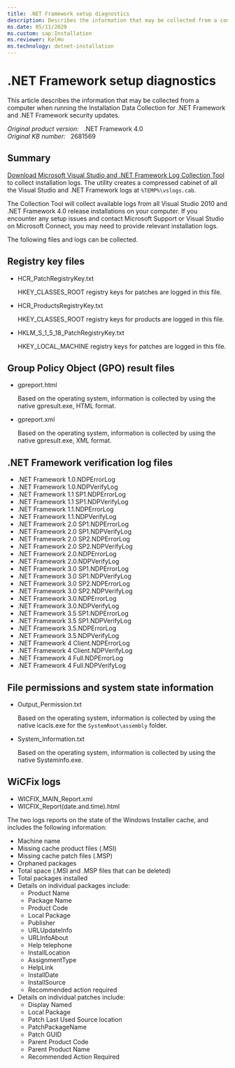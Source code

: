```yaml
---
title: .NET Framework setup diagnostics
description: Describes the information that may be collected from a computer when you run the Installation Data Collection for Framework and Framework Security updates.
ms.date: 05/11/2020
ms.custom: sap:Installation
ms.reviewer: KelHo
ms.technology: dotnet-installation
---
```

# .NET Framework setup diagnostics

This article describes the information that may be collected from a computer when running the Installation Data Collection for .NET Framework and .NET Framework security updates.

_Original product version:_ &nbsp; .NET Framework 4.0  
_Original KB number:_ &nbsp; 2681569

## Summary

[Download Microsoft Visual Studio and .NET Framework Log Collection Tool](https://www.microsoft.com/download/details.aspx?id=12493) to collect installation logs. The utility creates a compressed cabinet of all the Visual Studio and .NET Framework logs at `%TEMP%\vslogs.cab`.

The Collection Tool will collect available logs from all Visual Studio 2010 and .NET Framework 4.0 release installations on your computer. If you encounter any setup issues and contact Microsoft Support or Visual Studio on Microsoft Connect, you may need to provide relevant installation logs.

The following files and logs can be collected.

## Registry key files

- HCR_PatchRegistryKey.txt

    HKEY_CLASSES_ROOT registry keys for patches are logged in this file.

- HCR_ProductsRegistryKey.txt

    HKEY_CLASSES_ROOT registry keys for products are logged in this file.

- HKLM_S_1_5_18_PatchRegistryKey.txt

    HKEY_LOCAL_MACHINE registry keys for patches are logged in this file.

## Group Policy Object (GPO) result files

- gpreport.html

    Based on the operating system, information is collected by using the native gpresult.exe, HTML format.

- gpreport.xml

    Based on the operating system, information is collected by using the native gpresult.exe, XML format.

## .NET Framework verification log files

- .NET Framework 1.0.NDPErrorLog
- .NET Framework 1.0.NDPVerifyLog
- .NET Framework 1.1 SP1.NDPErrorLog
- .NET Framework 1.1 SP1.NDPVerifyLog
- .NET Framework 1.1.NDPErrorLog
- .NET Framework 1.1.NDPVerifyLog
- .NET Framework 2.0 SP1.NDPErrorLog
- .NET Framework 2.0 SP1.NDPVerifyLog
- .NET Framework 2.0 SP2.NDPErrorLog
- .NET Framework 2.0 SP2.NDPVerifyLog
- .NET Framework 2.0.NDPErrorLog
- .NET Framework 2.0.NDPVerifyLog
- .NET Framework 3.0 SP1.NDPErrorLog
- .NET Framework 3.0 SP1.NDPVerifyLog
- .NET Framework 3.0 SP2.NDPErrorLog
- .NET Framework 3.0 SP2.NDPVerifyLog
- .NET Framework 3.0.NDPErrorLog
- .NET Framework 3.0.NDPVerifyLog
- .NET Framework 3.5 SP1.NDPErrorLog
- .NET Framework 3.5 SP1.NDPVerifyLog
- .NET Framework 3.5.NDPErrorLog
- .NET Framework 3.5.NDPVerifyLog
- .NET Framework 4 Client.NDPErrorLog
- .NET Framework 4 Client.NDPVerifyLog
- .NET Framework 4 Full.NDPErrorLog
- .NET Framework 4 Full.NDPVerifyLog

## File permissions and system state information

- Output_Permission.txt

    Based on the operating system, information is collected by using the native icacls.exe for the `SystemRoot\assembly` folder.

- System_Information.txt

    Based on the operating system, information is collected by using the native Systeminfo.exe.

## WiCFix logs

- WICFIX_MAIN_Report.xml
- WICFIX_Report(date.and.time).html

The two logs reports on the state of the Windows Installer cache, and includes the following information:

- Machine name
- Missing cache product files (.MSI)
- Missing cache patch files (.MSP)
- Orphaned packages
- Total space (.MSI and .MSP files that can be deleted)
- Total packages installed
- Details on individual packages include:
  - Product Name
  - Package Name
  - Product Code
  - Local Package
  - Publisher
  - URLUpdateInfo
  - URLInfoAbout
  - Help telephone
  - InstallLocation
  - AssignmentType
  - HelpLink
  - InstallDate
  - InstallSource
  - Recommended action required
- Details on individual patches include:
  - Display Named
  - Local Package
  - Patch Last Used Source location
  - PatchPackageName
  - Patch GUID
  - Parent Product Code
  - Parent Product Name
  - Recommended Action Required
